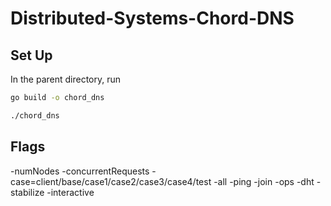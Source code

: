 # Distributed-Systems-Chord-DNS

## Set Up
In the parent directory, run
```bash
go build -o chord_dns
```
```bash
./chord_dns
```

## Flags
-numNodes
-concurrentRequests
-case=client/base/case1/case2/case3/case4/test
-all
-ping
-join
-ops
-dht
-stabilize
-interactive
